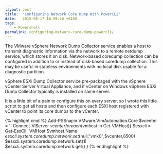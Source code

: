 ```yaml
---
layout: post
title:  "Configuring Network Core Dump With PowerCLI"
date:   2015-06-17 16:59:56 +0100
tags:
    - Powershell
permalink: configuring-network-core-dump-powercli/
---
```

The VMware vSphere Network Dump Collector service enables a host to transmit diagnostic information via the 
network to a remote netdump service, which stores it on disk. Network-based coredump collection can be configured 
in addition to or instead of disk-based coredump collection. This may be useful in stateless environments with 
no local disk usable for a diagnostic partition.

vSphere ESXi Dump Collector service pre-packaged with the vSphere vCenter Server Virtual Appliance, and if 
vCenter on Windows vSphere ESXi Dump Collector typically is installed on same server.

It is a little bit of a pain to configure this on every server, so I wrote this little script to get all 
hosts and then configure each ESXi host registered with vCenter to point its core dumps to the vCenter.

{% highlight cmd %}
Add-PSSnapin VMware.VimAutomation.Core
$vcenter = ''
Connect-VIServer $vcenter
foreach($vmhost in Get-VMHost){
$esxcli = Get-EsxCli -VMHost $vmhost.Name
$esxcli.system.coredump.network.set($null,"vmk0",$vcenter,6500)
$esxcli.system.coredump.network.set(1)
$esxcli.system.coredump.network.get()
}
{% endhighlight %}
